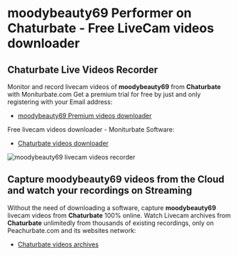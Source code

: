 # moodybeauty69 Performer on Chaturbate - Free LiveCam videos downloader

## Chaturbate Live Videos Recorder

Monitor and record livecam videos of **moodybeauty69** from **Chaturbate** with Moniturbate.com
Get a premium trial for free by just and only registering with your Email address:
* [moodybeauty69 Premium videos downloader](https://moniturbate.com/request-demo-licence-key.html)

Free livecam videos downloader - Moniturbate Software:
* [Chaturbate videos downloader](https://moniturbate.com/moniturbate-download-software.html)

![moodybeauty69 livecam videos recorder](https://peachurnet.com/templates/moniturbate-software.png)


## Capture moodybeauty69 videos from the Cloud and watch your recordings on Streaming

Without the need of downloading a software, capture **moodybeauty69** livecam videos from **Chaturbate** 100% online.
Watch Livecam archives from **Chaturbate** unlimitedly from thousands of existing recordings, only on Peachurbate.com and its websites network:
* [Chaturbate videos archives](https://peachurnet.com/)